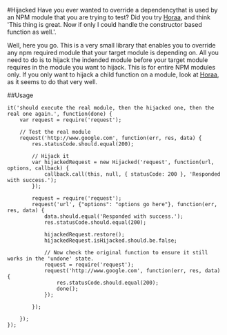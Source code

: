 #Hijacked
Have you ever wanted to override a dependencythat is used by an NPM module that you are trying to test? Did you try <a href='https://github.com/arunoda/horaa'>Horaa</a>, and think 'This thing is great. Now if only I could handle the constructor based function as well.'.

Well, here you go. This is a very small library that enables you to override any npm required module that your target module is depending on. All you need to do is to hijack the indended module before your target module requires in the module you want to hijack. This is for entire NPM modules only. If you only want to hijack a child function on a module, look at  <a href='https://github.com/arunoda/horaa'>Horaa</a>, as it seems to do that very well.

##Usage

```
it('should execute the real module, then the hijacked one, then the real one again.', function(done) {
	var request = require('request');

	// Test the real module
	request('http://www.google.com', function(err, res, data) {
		res.statusCode.should.equal(200);

		// Hijack it
		var hijackedRequest = new Hijacked('request', function(url, options, callback) {
			callback.call(this, null, { statusCode: 200 }, 'Responded with success.');
		});

		request = require('request');
		request('url', {"options": "options go here"}, function(err, res, data) {
			data.should.equal('Responded with success.');
			res.statusCode.should.equal(200);

			hijackedRequest.restore();
			hijackedRequest.isHijacked.should.be.false;

			// Now check the original function to ensure it still works in the 'undone' state.
			request = require('request');
			request('http://www.google.com', function(err, res, data) {
				res.statusCode.should.equal(200);
				done();
			});

		});

	});
});
```